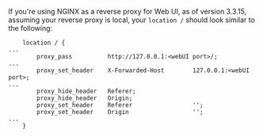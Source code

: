 If you're using NGINX as a reverse proxy for Web UI, as of version 3.3.15, assuming your reverse proxy is local, your `location /` should look similar to the following:


```
    location / { 
...
        proxy_pass          http://127.0.0.1:<webUI port>/;
...
        proxy_set_header    X-Forwarded-Host        127.0.0.1:<webUI port>;
...
        proxy_hide_header   Referer;
        proxy_hide_header   Origin;
        proxy_set_header    Referer                 ''; 
        proxy_set_header    Origin                  ''; 
...
    }
```